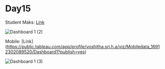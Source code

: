# Day15
Student Maks: [Link](https://public.tableau.com/app/profile/yoshitha.sri.h.a/viz/Studentsmark/Dashboard1?publish=yes)

![Dashboard 1 (2)](https://github.com/yoshi5505/Day15/assets/90687797/84baf0ec-88d3-4f6c-b37c-0bb75351c099)


Mobile: [Link] (https://public.tableau.com/app/profile/yoshitha.sri.h.a/viz/Mobiledata_16912302089520/Dashboard1?publish=yes)

![Dashboard 1 (3)](https://github.com/yoshi5505/Day15/assets/90687797/fa206db9-bb88-455d-a501-c4235f84beac)
